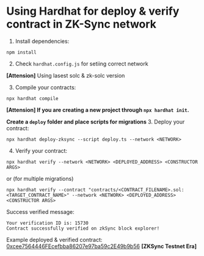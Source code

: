 # Using Hardhat for deploy & verify contract in ZK-Sync network

1. Install dependencies:
```shell
npm install
```

2. Check `hardhat.config.js` for setiing correct network
  
**[Attension]** Using lasest solc & zk-solc version

3. Compile your contracts:
```shell
npx hardhat compile
```
**[Attension] If you are creating a new project through `npx hardhat init`.**

**Create a `deploy` folder and place scripts for migrations**
3. Deploy your contract:
```shell
npx hardhat deploy-zksync --script deploy.ts --network <NETWORK>
```
4. Verify your contract:
```shell
npx hardhat verify --network <NETWORK> <DEPLOYED_ADDRESS> <CONSTRUCTOR ARGS>
```
or (for multiple migrations)
```shell
npx hardhat verify --contract "contracts/<CONTRACT_FILENAME>.sol:<TARGET_CONTRACT_NAME>" --network <NETWORK> <DEPLOYED_ADDRESS> <CONSTRUCTOR ARGS>
```
Success verified message:
```
Your verification ID is: 15730
Contract successfully verified on zkSync block explorer!
```

Example deployed & verified contract: [0xcee7564446FEcefbba86207e97ba59c2E49b9b56](https://goerli.explorer.zksync.io/address/0xcee7564446FEcefbba86207e97ba59c2E49b9b56#contract) **[ZKSync Testnet Era]**
